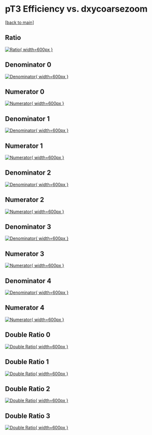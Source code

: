 # pT3 Efficiency vs. dxycoarsezoom

[[back to main](./)]



## Ratio

[![Ratio](../mtv/var/pT3_vtr_11_-1_eff_dxycoarsezoom.png){ width=600px }](../mtv/var/pT3_vtr_11_-1_eff_dxycoarsezoom.pdf)

## Denominator 0

[![Denominator](../mtv/den/pT3_vtr_11_-1_eff_dxycoarsezoom_den0.png){ width=600px }](../mtv/den/pT3_vtr_11_-1_eff_dxycoarsezoom_den0.pdf)

## Numerator 0

[![Numerator](../mtv/num/pT3_vtr_11_-1_eff_dxycoarsezoom_num0.png){ width=600px }](../mtv/num/pT3_vtr_11_-1_eff_dxycoarsezoom_num0.pdf)

## Denominator 1

[![Denominator](../mtv/den/pT3_vtr_11_-1_eff_dxycoarsezoom_den1.png){ width=600px }](../mtv/den/pT3_vtr_11_-1_eff_dxycoarsezoom_den1.pdf)

## Numerator 1

[![Numerator](../mtv/num/pT3_vtr_11_-1_eff_dxycoarsezoom_num1.png){ width=600px }](../mtv/num/pT3_vtr_11_-1_eff_dxycoarsezoom_num1.pdf)

## Denominator 2

[![Denominator](../mtv/den/pT3_vtr_11_-1_eff_dxycoarsezoom_den2.png){ width=600px }](../mtv/den/pT3_vtr_11_-1_eff_dxycoarsezoom_den2.pdf)

## Numerator 2

[![Numerator](../mtv/num/pT3_vtr_11_-1_eff_dxycoarsezoom_num2.png){ width=600px }](../mtv/num/pT3_vtr_11_-1_eff_dxycoarsezoom_num2.pdf)

## Denominator 3

[![Denominator](../mtv/den/pT3_vtr_11_-1_eff_dxycoarsezoom_den3.png){ width=600px }](../mtv/den/pT3_vtr_11_-1_eff_dxycoarsezoom_den3.pdf)

## Numerator 3

[![Numerator](../mtv/num/pT3_vtr_11_-1_eff_dxycoarsezoom_num3.png){ width=600px }](../mtv/num/pT3_vtr_11_-1_eff_dxycoarsezoom_num3.pdf)

## Denominator 4

[![Denominator](../mtv/den/pT3_vtr_11_-1_eff_dxycoarsezoom_den4.png){ width=600px }](../mtv/den/pT3_vtr_11_-1_eff_dxycoarsezoom_den4.pdf)

## Numerator 4

[![Numerator](../mtv/num/pT3_vtr_11_-1_eff_dxycoarsezoom_num4.png){ width=600px }](../mtv/num/pT3_vtr_11_-1_eff_dxycoarsezoom_num4.pdf)

## Double Ratio 0

[![Double Ratio](../mtv/ratio/pT3_vtr_11_-1_eff_dxycoarsezoom_ratio0.png){ width=600px }](../mtv/ratio/pT3_vtr_11_-1_eff_dxycoarsezoom_ratio0.pdf)

## Double Ratio 1

[![Double Ratio](../mtv/ratio/pT3_vtr_11_-1_eff_dxycoarsezoom_ratio1.png){ width=600px }](../mtv/ratio/pT3_vtr_11_-1_eff_dxycoarsezoom_ratio1.pdf)

## Double Ratio 2

[![Double Ratio](../mtv/ratio/pT3_vtr_11_-1_eff_dxycoarsezoom_ratio2.png){ width=600px }](../mtv/ratio/pT3_vtr_11_-1_eff_dxycoarsezoom_ratio2.pdf)

## Double Ratio 3

[![Double Ratio](../mtv/ratio/pT3_vtr_11_-1_eff_dxycoarsezoom_ratio3.png){ width=600px }](../mtv/ratio/pT3_vtr_11_-1_eff_dxycoarsezoom_ratio3.pdf)

